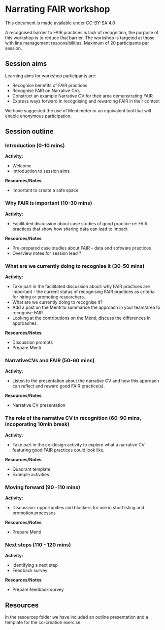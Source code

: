 # Narrating FAIR workshop 

This document is made available under [CC-BY-SA 4.0](https://creativecommons.org/licenses/by-sa/4.0/)

A recognised barrier to FAIR practices is lack of recognition, the purpose of this workshop is to reduce that barrier. 
The workshop is targeted at those with line management responsibilities. Maximum of 20 participants per session. 

## Session aims 

Learning aims for workshop participants are: 
* Recognise benefits of FAIR practices  
* Recognise FAIR on Narrative CVs 
* Construct an example Narrative CV for their area demonstrating FAIR 
* Express ways forward in recognising and rewarding FAIR in their context

We have suggested the use of Mentimeter or an equivalent tool that will enable anonymous participation.

## Session outline

### Introduction (0-10 mins)
**Activity:**
* Welcome
* Introduction to session aims

**Resources/Notes**
* Important to create a safe space

### Why FAIR is important (10-30 mins)
**Activity:**
* Facilitated discussion about case studies of good practice re: FAIR practices that show how sharing data can lead to impact 

**Resources/Notes**
* Pre-prepared case studies about FAIR – data and software practices
* Overview notes for session lead ?

### What are we currently doing to recognise it (30-50 mins)
**Activity:**
* Take part in the facilitated discussion about: why FAIR practices are important - the current status of recognising FAIR practices as criteria for hiring or promoting researchers.
* What are we currently doing to recognise it?
* Add a post on the Menti to summarise the approach in your team/area to recognise FAIR.
* Looking at the contributions on the Menti, discuss the differences in approaches. 

**Resources/Notes**
* Discussion prompts
* Prepare Menti

### NarrativeCVs and FAIR (50-60 mins)
**Activity:**
* Listen to the presentation about the narrative CV and how this approach can reflect and reward good FAIR practice(s). 

**Resources/Notes**
* Narrative CV presentation

### The role of the narrative CV in recognition (60-90 mins, incoporating 10min break)
**Activity:**
* Take part in the co-design activity to explore what a narrative CV featuring good FAIR practices could look like. 

**Resources/Notes**
* Quadrant template
* Example activities

### Moving forward  (90 -110 mins)
**Activity:**
* Discussion: opportunities and blockers for use in shortlisting and promotion processes 

**Resources/Notes**
* Prepare Menti

### Next steps (110 - 120 mins)
**Activity:**
* Identifying a next step
* Feedback survey 

**Resources/Notes**
* Prepare feedback survey

## Resources

In the resources folder we have included an outline presentation and a template for the co-creation exercise.


